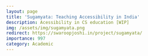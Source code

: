 ```yaml
---
layout: page
title: 'Sugamyata: Teaching Accessibility in India'
description: Acessibility in CS education [WIP]
img: /assets/img/sugamyata.png
redirect: https://swaroopjoshi.in/project/sugamyata/
importance: 997
category: Academic
---
```


